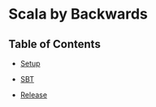 # Scala by Backwards

## Table of Contents

- [Setup](docs/setup.md)

- [SBT](docs/sbt.md)

- [Release](docs/release.md)
